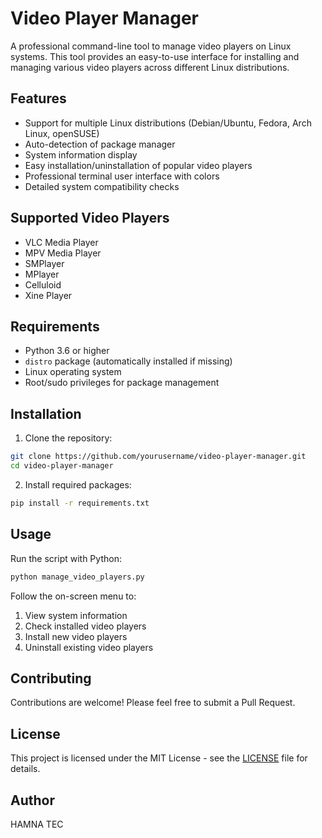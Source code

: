 # Video Player Manager

A professional command-line tool to manage video players on Linux systems. This tool provides an easy-to-use interface for installing and managing various video players across different Linux distributions.

## Features

- Support for multiple Linux distributions (Debian/Ubuntu, Fedora, Arch Linux, openSUSE)
- Auto-detection of package manager
- System information display
- Easy installation/uninstallation of popular video players
- Professional terminal user interface with colors
- Detailed system compatibility checks

## Supported Video Players

- VLC Media Player
- MPV Media Player
- SMPlayer
- MPlayer
- Celluloid
- Xine Player

## Requirements

- Python 3.6 or higher
- `distro` package (automatically installed if missing)
- Linux operating system
- Root/sudo privileges for package management

## Installation

1. Clone the repository:
```bash
git clone https://github.com/yourusername/video-player-manager.git
cd video-player-manager
```

2. Install required packages:
```bash
pip install -r requirements.txt
```

## Usage

Run the script with Python:
```bash
python manage_video_players.py
```

Follow the on-screen menu to:
1. View system information
2. Check installed video players
3. Install new video players
4. Uninstall existing video players

## Contributing

Contributions are welcome! Please feel free to submit a Pull Request.

## License

This project is licensed under the MIT License - see the [LICENSE](LICENSE) file for details.

## Author

HAMNA TEC
